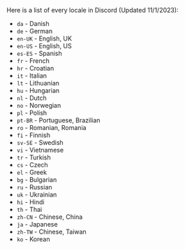 Here is a list of every locale in Discord (Updated 11/1/2023):

-   `da` - Danish
-   `de` - German
-   `en-UK` - English, UK
-   `en-US` - English, US
-   `es-ES` - Spanish
-   `fr` - French
-   `hr` - Croatian
-   `it` - Italian
-   `lt` - Lithuanian
-   `hu` - Hungarian
-   `nl` - Dutch
-   `no` - Norwegian
-   `pl` - Polish
-   `pt-BR` - Portuguese, Brazilian
-   `ro` - Romanian, Romania
-   `fi` - Finnish
-   `sv-SE` - Swedish
-   `vi` - Vietnamese
-   `tr` - Turkish
-   `cs` - Czech
-   `el` - Greek
-   `bg` - Bulgarian
-   `ru` - Russian
-   `uk` - Ukrainian
-   `hi` - Hindi
-   `th` - Thai
-   `zh-CN` - Chinese, China
-   `ja` - Japanese
-   `zh-TW` - Chinese, Taiwan
-   `ko` - Korean
